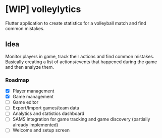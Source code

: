 # [WIP] volleylytics
Flutter application to create statistics for a volleyball match and find common mistakes.

## Idea
Monitor players in game, track their actions and find common mistakes. Basically creating a list of actions/events that happened during the game and then analyze them.

### Roadmap

- [x] Player management
- [x] Game management
- [ ] Game editor
- [ ] Export/Import games/team data
- [ ] Analytics and statistics dashboard
- [ ] SAMS integration for game tracking and game discovery (partially already implemented)
- [ ] Welcome and setup screen